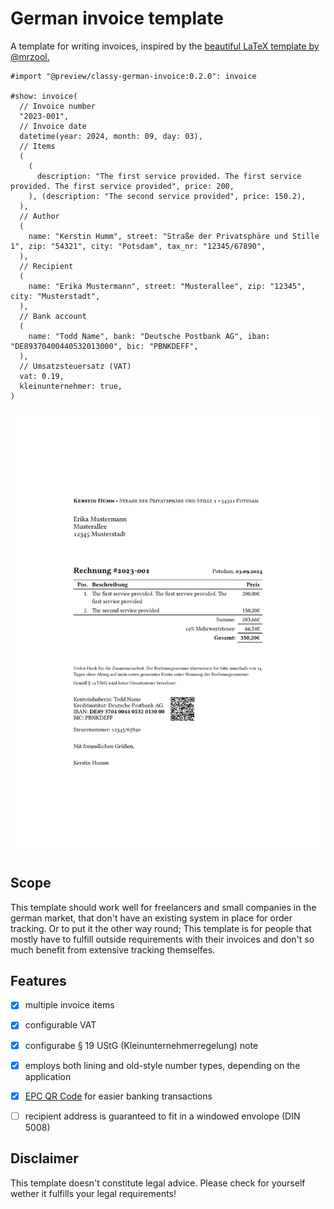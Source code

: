 # German invoice template

A template for writing invoices, inspired by the [beautiful LaTeX template by @mrzool.](https://github.com/mrzool/invoice-boilerplate/)

```typ
#import "@preview/classy-german-invoice:0.2.0": invoice

#show: invoice(
  // Invoice number
  "2023-001",
  // Invoice date
  datetime(year: 2024, month: 09, day: 03),
  // Items
  (
    (
      description: "The first service provided. The first service provided. The first service provided", price: 200,
    ), (description: "The second service provided", price: 150.2),
  ),
  // Author
  (
    name: "Kerstin Humm", street: "Straße der Privatsphäre und Stille 1", zip: "54321", city: "Potsdam", tax_nr: "12345/67890",
  ),
  // Recipient
  (
    name: "Erika Mustermann", street: "Musterallee", zip: "12345", city: "Musterstadt",
  ),
  // Bank account
  (
    name: "Todd Name", bank: "Deutsche Postbank AG", iban: "DE89370400440532013000", bic: "PBNKDEFF",
  ),
  // Umsatzsteuersatz (VAT)
  vat: 0.19,
  kleinunternehmer: true,
)
```

![](thumbnail.png)



## Scope

This template should work well for freelancers and small companies in the german market, that don't have an existing system in place for order tracking. Or to put it the other way round; This template is for people that mostly have to fulfill outside requirements with their invoices and don't so much benefit from extensive tracking themselfes.


## Features

- [X] multiple invoice items
- [X] configurable VAT
- [X] configurabe § 19 UStG (Kleinunternehmerregelung) note
- [X] employs both lining and old-style number types, depending on the application
- [X] [EPC QR Code](https://en.wikipedia.org/wiki/EPC_QR_code) for easier banking transactions
- [ ] recipient address is guaranteed to fit in a windowed envolope (DIN 5008)


## Disclaimer

This template doesn't constitute legal advice. Please check for yourself wether it fulfills your legal requirements!
